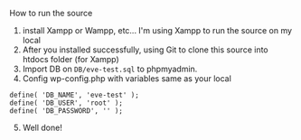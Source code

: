 How to run the source

1. install Xampp or Wampp, etc... I'm using Xampp to run the source on my local
2. After you installed successfully, using Git to clone this source into htdocs folder (for Xampp)
3. Import DB on ```DB/eve-test.sql``` to phpmyadmin.
4. Config wp-config.php with variables same as your local
```
define( 'DB_NAME', 'eve-test' );
define( 'DB_USER', 'root' );
define( 'DB_PASSWORD', '' );
```
5. Well done!